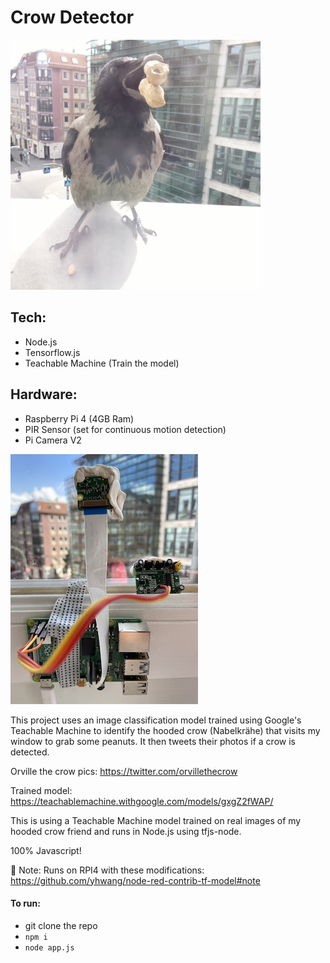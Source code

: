 # Crow Detector

![](orville.jpg)

## Tech:

- Node.js
- Tensorflow.js
- Teachable Machine (Train the model)

## Hardware:

- Raspberry Pi 4 (4GB Ram)
- PIR Sensor (set for continuous motion detection)
- Pi Camera V2

![](rpi-cam-setup.jpg)

This project uses an image classification model trained using Google's Teachable Machine to identify the hooded crow (Nabelkrähe) that visits my window to grab some peanuts. It then tweets their photos if a crow is detected.

Orville the crow pics: https://twitter.com/orvillethecrow

Trained model: https://teachablemachine.withgoogle.com/models/gxgZ2fWAP/

This is using a Teachable Machine model trained on real images of my hooded crow friend and runs in Node.js using tfjs-node.

100% Javascript!

🚨 Note: Runs on RPI4 with these modifications: https://github.com/yhwang/node-red-contrib-tf-model#note

#### To run:

- git clone the repo
- `npm i`
- `node app.js`
